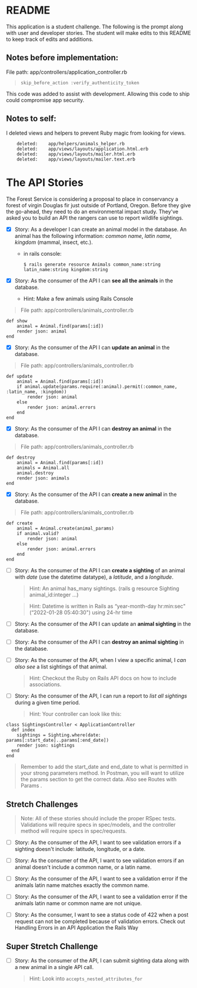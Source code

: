 # README
This application is a student challenge. The following is the prompt along with user and developer stories. The student will make edits to this README to keep track of edits and additions.

## Notes before implementation:

File path: app/controllers/application_controller.rb
 
 > `skip_before_action :verify_authenticity_token`
 
 This code was added to assist with development. Allowing this code to ship could compromise app security.

## Notes to self:

I deleted views and helpers to prevent Ruby magic from looking for views.

```
	deleted:    app/helpers/animals_helper.rb
	deleted:    app/views/layouts/application.html.erb
	deleted:    app/views/layouts/mailer.html.erb
	deleted:    app/views/layouts/mailer.text.erb
```

# The API Stories

The Forest Service is considering a proposal to place in conservancy a forest of virgin Douglas fir just outside of Portland, Oregon. Before they give the go-ahead, they need to do an environmental impact study. They've asked you to build an API the rangers can use to report wildlife sightings.

- [x] Story: As a developer I can create an animal model in the database. An animal has the following information: *common name*, *latin name*, *kingdom* (mammal, insect, etc.).

    - in rails console:

        ```
        $ rails generate resource Animals common_name:string latin_name:string kingdom:string
        ```

- [x] Story: As the consumer of the API I can **see all the animals** in the database.
    - Hint: Make a few animals using Rails Console

> File path: app/controllers/animals_controller.rb
```
def show
    animal = Animal.find(params[:id])
    render json: animal
end
```

- [x] Story: As the consumer of the API I can **update an animal** in the database.

> File path: app/controllers/animals_controller.rb
```
def update
    animal = Animal.find(params[:id])
    if animal.update(params.require(:animal).permit(:common_name, :latin_name, :kingdom))
        render json: animal
    else
        render json: animal.errors
    end
end
```

- [x] Story: As the consumer of the API I can **destroy an animal** in the database.

> File path: app/controllers/animals_controller.rb
```
def destroy
    animal = Animal.find(params[:id])
    animals = Animal.all
    animal.destroy
    render json: animals
end
```

- [x] Story: As the consumer of the API I can **create a new animal** in the database.

> File path: app/controllers/animals_controller.rb
```
def create
    animal = Animal.create(animal_params)
    if animal.valid? 
        render json: animal
    else
        render json: animal.errors
    end
end
```

- [ ] Story: As the consumer of the API I can **create a sighting** of an animal with *date* (use the datetime datatype), a *latitude*, and a *longitude*.
    > Hint: An animal has_many sightings. (rails g resource Sighting animal_id:integer ...)
    
    > Hint: Datetime is written in Rails as “year-month-day hr:min:sec" (“2022-01-28 05:40:30") using 24-hr time

- [ ] Story: As the consumer of the API I can update an **animal sighting** in the database.

- [ ] Story: As the consumer of the API I can **destroy an animal sighting** in the database.

- [ ] Story: As the consumer of the API, when I view a specific animal, I *can also see* a list sightings of that animal.
    > Hint: Checkout the Ruby on Rails API docs on how to include associations.

- [ ] Story: As the consumer of the API, I can run a report to *list all sightings* during a given time period.
    > Hint: Your controller can look like this:
```
class SightingsController < ApplicationController
  def index
    sightings = Sighting.where(date: params[:start_date]..params[:end_date])
    render json: sightings
  end
end
```

> Remember to add the start_date and end_date to what is permitted in your strong parameters method. In Postman, you will want to utilize the params section to get the correct data. Also see Routes with Params .

## Stretch Challenges
> Note: All of these stories should include the proper RSpec tests. Validations will require specs in spec/models, and the controller method will require specs in spec/requests.

- [ ] Story: As the consumer of the API, I want to see validation errors if a sighting doesn't include: latitude, longitude, or a date.

- [ ] Story: As the consumer of the API, I want to see validation errors if an animal doesn't include a common name, or a latin name.

- [ ] Story: As the consumer of the API, I want to see a validation error if the animals latin name matches exactly the common name.

- [ ] Story: As the consumer of the API, I want to see a validation error if the animals latin name or common name are not unique.

- [ ] Story: As the consumer, I want to see a status code of 422 when a post request can not be completed because of validation errors.
Check out Handling Errors in an API Application the Rails Way

## Super Stretch Challenge

- [ ] Story: As the consumer of the API, I can submit sighting data along with a new animal in a single API call.
    > Hint: Look into `accepts_nested_attributes_for`